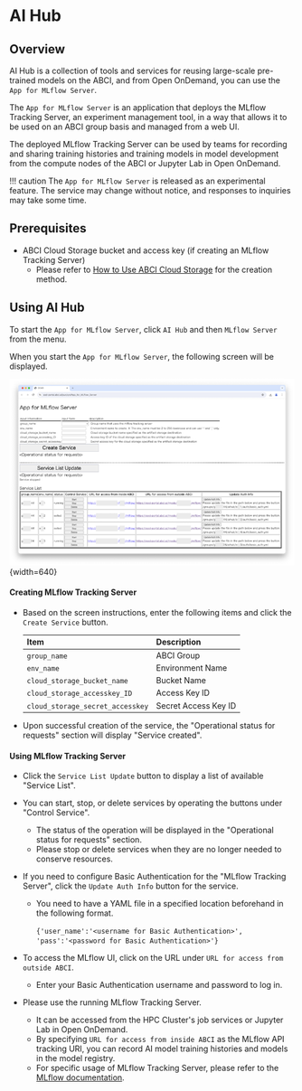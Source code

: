 # AI Hub

## Overview

AI Hub is a collection of tools and services for reusing large-scale pre-trained models on the ABCI, and from Open OnDemand, you can use the `App for MLflow Server`.

The `App for MLflow Server` is an application that deploys the MLflow Tracking Server, an experiment management tool, in a way that allows it to be used on an ABCI group basis and managed from a web UI.

The deployed MLflow Tracking Server can be used by teams for recording and sharing training histories and training models in model development from the compute nodes of the ABCI or Jupyter Lab in Open OnDemand.

!!! caution
    The `App for MLflow Server` is released as an experimental feature.
    The service may change without notice, and responses to inquiries may take some time.

## Prerequisites

* ABCI Cloud Storage bucket and access key (if creating an MLflow Tracking Server)
	* Please refer to [How to Use ABCI Cloud Storage](../abci-cloudstorage/usage.md) for the creation method.

## Using AI Hub

To start the `App for MLflow Server`, click `AI Hub` and then `MLflow Server` from the menu.

When you start the `App for MLflow Server`, the following screen will be displayed.

![App for MLflow Server画面](img/app_for_mlflow_server.png){width=640}

#### Creating MLflow Tracking Server

* Based on the screen instructions, enter the following items and click the `Create Service` button.

	| Item | Description |
	| -- | -- |
	| `group_name` | ABCI Group |
	| `env_name` | Environment Name |
	| `cloud_storage_bucket_name` | Bucket Name |
	| `cloud_storage_accesskey_ID` | Access Key ID |
	| `cloud_storage_secret_accesskey` | Secret Access Key ID |

* Upon successful creation of the service, the "Operational status for requests" section will display "Service created".

#### Using MLflow Tracking Server

* Click the `Service List Update` button to display a list of available "Service List".
* You can start, stop, or delete services by operating the buttons under "Control Service".
	* The status of the operation will be displayed in the "Operational status for requests" section.
    * Please stop or delete services when they are no longer needed to conserve resources.
* If you need to configure Basic Authentication for the "MLflow Tracking Server", click the `Update Auth Info` button for the service.
	* You need to have a YAML file in a specified location beforehand in the following format.

		`{'user_name':'<username for Basic Authentication>', 'pass':'<password for Basic Authentication>'}`

* To access the MLflow UI, click on the URL under `URL for access from outside ABCI`.
	* Enter your Basic Authentication username and password to log in.
* Please use the running MLflow Tracking Server.
	* It can be accessed from the HPC Cluster's job services or Jupyter Lab in Open OnDemand.
	* By specifying `URL for access from inside ABCI` as the MLflow API tracking URI, you can record AI model training histories and models in the model registry.
	* For specific usage of MLflow Tracking Server, please refer to the [MLflow documentation](https://mlflow.org/docs/latest/index.html).

